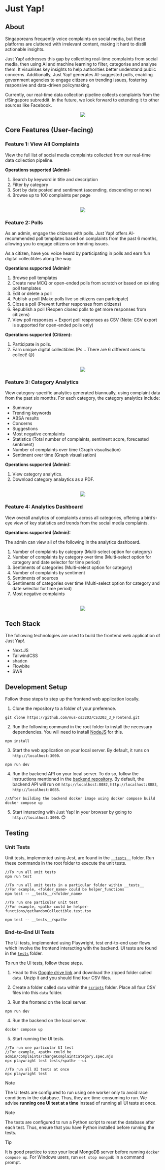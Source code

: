 # Just Yap!

## About
Singaporeans frequently voice complaints on social media, but these platforms are cluttered with irrelevant content, making it hard to distill actionable insights. 

Just Yap! addresses this gap by collecting real-time complaints from social media, then using AI and machine learning to filter, categorise and analyse them. It visualises key insights to help authorities better understand public concerns. Additionally, Just Yap! generates AI-suggested polls, enabling government agencies to engage citizens on trending issues, fostering responsive and data-driven policymaking.

Currently, our real-time data collection pipeline collects complaints from the r/Singapore subreddit. In the future, we look forward to extending it to other sources like Facebook.

<div align="center">
    <img src="public/github/just-yap.gif" width="full" />
</div>


## Core Features (User-facing)
### Feature 1: View All Complaints
View the full list of social media complaints collected from our real-time data collection pipeline. 

**Operations supported (Admin):**
1. Search by keyword in title and description
2. Filter by category
3. Sort by date posted and sentiment (ascending, descending or none)
4. Browse up to 100 complaints per page


<div align="center">
    <br />
    <img src="public/github/all-complaints.png" width="full" />
</div>




### Feature 2: Polls
As an admin, engage the citizens with polls. Just Yap! offers AI-recommended poll templates based on complaints from the past 6 months, allowing you to engage citizens on trending issues.

As a citizen, have you voice heard by participating in polls and earn fun digital collectibles along the way.


**Operations supported (Admin):**
1. Browse poll templates
2. Create new MCQ or open-ended polls from scratch or based on existing poll templates
3. Edit or delete a poll
4. Publish a poll (Make polls live so citizens can participate)
5. Close a poll (Prevent further responses from citizens)
6. Republish a poll (Reopen closed polls to get more responses from citizens)
7. View poll responses + Export poll responses as CSV (Note: CSV export is supported for open-ended polls only)


**Operations supported (Citizen):**
1. Participate in polls.
2. Earn unique digital collectibles (Ps... There are 6 different ones to collect! 😉)


<div align="center">
    <br />
    <img src="public/github/polls.png" width="full" />
</div>


### Feature 3: Category Analytics
View category-specific analytics generated biannually, using complaint data from the past six months. For each category, the category analytics include:
- Summary
- Trending keywords
- ABSA results
- Concerns
- Suggestions
- Most negative complaints
- Statistics (Total number of complaints, sentiment score, forecasted sentiment)
- Number of complaints over time (Graph visualisation)
- Sentiment over time (Graph visualisation)

**Operations supported (Admin):**
1. View category analytics.
2. Download category analaytics as a PDF.


<div align="center">
    <br />
    <img src="public/github/category-analytics.png" width="full" />
</div>



### Feature 4: Analytics Dashboard
View overall analytics of complaints across all categories, offering a bird’s-eye view of key statistics and trends from the social media complaints.

**Operations supported (Admin):**

The admin can view all of the following in the analytics dashboard.
1. Number of complaints by category (Multi-select option for category)
2. Number of complaints by category over time (Multi-select option for category and date selector for time period)
3. Sentiments of categories (Multi-select option for category)
4. Number of complaints by sentiment
5. Sentiments of sources
6. Sentiments of categories over time (Multi-select option for category and date selector for time period)
7. Most negative complaints


<div align="center">
    <br />
    <img src="public/github/analytics-dashboard.png" width="full" />
</div>




## Tech Stack
The following technologies are used to build the frontend web application of Just Yap!.

- Next.JS
- TailwindCSS
- shadcn
- Flowbite
- SWR

## Development Setup
Follow these steps to step up the frontend web application locally.

1. Clone the repository to a folder of your preference.
```
git clone https://github.com/nus-cs3203/CS3203_3_Frontend.git
```

2. Run the following command in the root folder to install the necessary dependencies. You will need to install [NodeJS](https://nodejs.org/en/download) for this.
```
npm install
```
3. Start the web application on your local server. By default, it runs on `http://localhost:3000`.
```
npm run dev
```
4. Run the backend API on your local server. To do so, follow the instructions mentioned in the [backend repository](https://github.com/nus-cs3203/CS3203_3_Backend). By default, the backend API will run on `http://localhost:8082`, `http://localhost:8083`, `http://localhost:8085`.

```
//After building the backend docker image using docker compose build
docker compose up
```
5. Start interacting with Just Yap! in your browser by going to `http://localhost:3000`. 😊


## Testing

### Unit Tests
Unit tests, implemented using Jest, are found in the [`__tests__`](/__tests__/) folder. Run these commands in the root folder to execute the unit tests.

```
//To run all unit tests
npm run test
```

```
//To run all unit tests in a particular folder within __tests__
//For example, <folder_name> could be helper_functions
npm test -- __tests__/<folder_name>
```

```
//To run one particular unit test
//For example, <path> could be helper-functions/getRandomCollectible.test.tsx 

npm test -- __tests__/<path>
```

### End-to-End UI Tests
The UI tests, implemented using Playwright, test end-to-end user flows which involve the frontend interacting with the backend. UI tests are found in the [`tests`](/tests/) folder.

To run the UI tests, follow these steps.

1. Head to this [Google drive link](https://drive.google.com/file/d/1SVlfC1egF6OXmEA12TvEnLWMAUuU3ZN5/view?usp=sharing) and download the zipped folder called `data`. Unzip it and you should find four CSV files.

2. Create a folder called `data` within the [`scripts`](/scripts/) folder. Place all four CSV files into this `data` folder.


3. Run the frontend on the local server.
```
npm run dev
```

4. Run the backend on the local server.
```
docker compose up
```

5. Start running the UI tests.

```
//To run one particular UI test
//For example, <path> could be admin/complaints/changeComplaintCategory.spec.mjs
npx playwright test tests/<path> --ui
```

```
//To run all UI tests at once
npx playwright test
```

> [!NOTE]
> The UI tests are configured to run using one worker only to avoid race conditions in the database. Thus, they are time-consuming to run. We advise **running one UI test at a time** instead of running all UI tests at once.

> [!NOTE]
> The tests are configured to run a Python script to reset the database after each test. Thus, ensure that you have Python installed before running the tests.

> [!TIP]
> It is good practice to stop your local MongoDB server before running `docker compose up`. For Windows users, run `net stop mongodb` in a command prompt.








